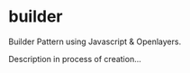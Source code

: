 # builder
Builder Pattern using Javascript &amp; Openlayers.

Description in process of creation...

